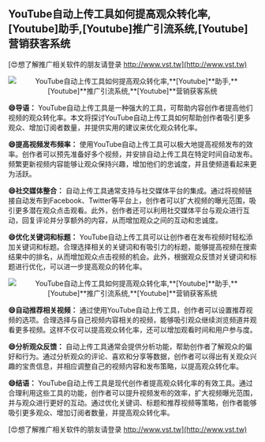 ## **YouTube自动上传工具如何提高观众转化率,**[Youtube]**助手,**[Youtube]**推广引流系统,**[Youtube]**营销获客系统**

[😍想了解推广相关软件的朋友请登录 http://www.vst.tw](http://www.vst.tw)

 <center><img src="https://vst.tw/MP4/tuiguang/png/3.png" alt="YouTube自动上传工具如何提高观众转化率,**[Youtube]**助手,**[Youtube]**推广引流系统,**[Youtube]**营销获客系统"></center>

**😄导语：**
YouTube自动上传工具是一种强大的工具，可帮助内容创作者提高他们视频的观众转化率。本文将探讨YouTube自动上传工具如何帮助创作者吸引更多观众、增加订阅者数量，并提供实用的建议来优化观众转化率。

**😄提高视频发布频率：**
使用YouTube自动上传工具可以极大地提高视频发布的效率。创作者可以预先准备好多个视频，并安排自动上传工具在特定时间自动发布。频繁更新视频内容能够让观众保持兴趣，增加他们的忠诚度，并且使频道看起来更为活跃。

**😄社交媒体整合：**
自动上传工具通常支持与社交媒体平台的集成。通过将视频链接自动发布到Facebook、Twitter等平台上，创作者可以扩大视频的曝光范围，吸引更多潜在观众点击观看。此外，创作者还可以利用社交媒体平台与观众进行互动，回复评论并分享额外的内容，从而增加观众之间的互动和忠诚度。

**😄优化关键词和标题：**
YouTube自动上传工具可以让创作者在发布视频时轻松添加关键词和标题。合理选择相关的关键词和有吸引力的标题，能够提高视频在搜索结果中的排名，从而增加观众点击视频的机会。此外，根据观众反馈对关键词和标题进行优化，可以进一步提高观众的转化率。

 <center><img src="https://vst.tw/MP4/tuiguang/png/1.png" alt="YouTube自动上传工具如何提高观众转化率,**[Youtube]**助手,**[Youtube]**推广引流系统,**[Youtube]**营销获客系统"></center>

**😄自动推荐相关视频：**
通过使用YouTube自动上传工具，创作者可以设置推荐视频的选项。合理选择与自己视频内容相关的视频，能够吸引观众继续浏览频道并观看更多视频。这样不仅可以提高观众转化率，还可以增加观看时间和用户参与度。

**😄分析观众反馈：**
自动上传工具通常会提供分析功能，帮助创作者了解观众的偏好和行为。通过分析观众的评论、喜欢和分享等数据，创作者可以得出有关观众兴趣的宝贵信息，并相应调整自己的视频内容和发布策略，以提高观众转化率。

**😄结语：**
YouTube自动上传工具是现代创作者提高观众转化率的有效工具。通过合理利用这些工具的功能，创作者可以提升视频发布的效率，扩大视频曝光范围，并与观众进行更好的互动。通过优化关键词、标题和推荐视频等策略，创作者能够吸引更多观众、增加订阅者数量，并提高观众转化率。

[😍想了解推广相关软件的朋友请登录 http://www.vst.tw](http://www.vst.tw)



